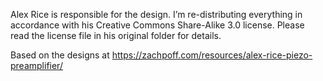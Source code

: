 Alex Rice is responsible for the design.  I’m re-distributing everything in accordance with his Creative Commons Share-Alike 3.0 license.  Please read the license file in his original folder for details.

Based on the designs at https://zachpoff.com/resources/alex-rice-piezo-preamplifier/

